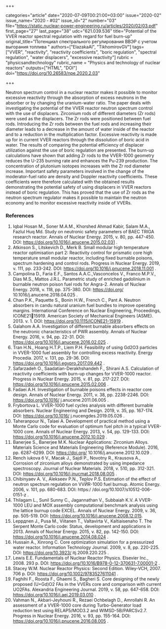 +++

categories="article"
date="2020-07-09T00:21:00+03:00"
issue="2020-02"
issue_name="2020 - #02"
issue_id="2"
number="03"
file="https://static.nuclear-power-engineering.ru/articles/2020/02/03.pdf"
first_page="27"
last_page="38"
udc="621.039.536"
title="Potential of the VVER reactor spectral regulation with regard for fuel burn-up"
original_title="Потенциал спектрального регулирования ВВЭР с учетом выгорания топлива "
authors=["ElazakaAI", "TikhomirovGV"]
tags=["VVER", "reactivity", "reactivity coefficients", "boric regulation", "spectral regulation", "water displacers", "excessive reactivity"]
rubric = "physicsandtechnology"
rubric_name = "Physics and technology of nuclear reactors"
outputs=["HTML", "DOI"]
doi="https://doi.org/10.26583/npe.2020.2.03"

+++

Neutron spectrum control in a nuclear reactor makes it possible to monitor excessive reactivity through the absorption of excess neutrons in the absorber or by changing the uranium-water ratio. The paper deals with investigating the potential of the VVER reactor neutron spectrum control with the use of displacers. Zirconium rods of different diameters (Zr rods) were used as the displacers. The Zr rods were positioned between fuel rods. Introducing the Zr rods between the fuel rods and increasing their diameter leads to a decrease in the amount of water inside of the reactor and to a reduction in the multiplication factor. Excessive reactivity is made up for in current VVER reactors through the dissolution of boric acid in water. The results of comparing the potential efficiency of displacer utilization against the use of boric regulation are presented. The burn-up calculations have shown that adding Zr rods to the VVER-1000 geometry reduces the U-235 burning rate and enhances the Pu-239 production. The concentration of plutonium isotopes increases with the Zr rod diameter increase. Important safety parameters involved in the change of the moderator-fuel ratio are density and Doppler reactivity coefficients. These coefficients were therefore calculated with the obtained results demonstrating the potential safety of using displacers in VVER reactors instead of boric regulation. This has proved that the use of Zr rods as the neutron spectrum regulator makes it possible to maintain the neutron economy and to monitor excessive reactivity inside of VVERs.

### References

1. Iqbal Hosan M., Soner M.A.M., Khorshed Ahmad Kabir, Salam M.A., Fazlul Huq Md. Study on neutronic safety parameters of BAEC TRIGA research reactor. Annals of Nuclear Energy. 2015, v. 80, pp. 447-450. DOI: https://doi.org/10.1016/j.anucene.2015.02.031 . 
2. Atkinson S., Litskevich D., Merk B. Small modular high temperature reactor optimisation part 2: Reactivity control for prismatic core high temperature small modular reactor, including fixed burnable poisons, spectrum hardening and control rods. Progress in Nuclear Energy. 2019, v. 111, pp. 233-242. DOI: https://doi.org/10.1016/j.pnucene.2018.11.001 . 
3. Campolina D., Faria E.F., Santos A.A.C.,Vasconcelos V., Franco M.P.V., Dias M.S., Mattos J.R.L. Parametric study of enriched gadolinium in burnable neutron poison fuel rods for Angra-2. Annals of Nuclear Energy. 2018, v. 118, pp. 375-380. DOI: https://doi.org/ 10.1016/j.anucene.2018.04.025 . 
4. Chan P.K., Paquette S., Bonin H.W., French C., Pant A. Neutron absorbers in candu natural uranium fuel bundles to improve operating margins. International Conference on Nuclear Engineering, Proceedings, ICONE2115919. American Society of Mechanical Engineers (ASME). 2013. v. 1. DOI: https://doi.org/10.1115/ICONE21-15919 . 
5. Galahom A.A. Investigation of different burnable absorbers effects on the neutronic characteristics of PWR assembly. Annals of Nuclear Energy. 2016, v. 94, pp. 22-31. DOI: https://doi.org/10.1016/j.anucene.2016.02.025 . 
6. Tran H.N., Hoang H.T.P., Liem P.H. Feasibility of using Gd2O3 particles in VVER-1000 fuel assembly for controlling excess reactivity. Energy Procedia. 2017, v. 131, pp. 29-36. DOI: https://doi.org/10.1016/j.egypro.2017.09.442 . 
7. Safarzadeh O., Saadatian-Derakhshandeh F., Shirani A.S. Calculation of reactivity coefficients with burn-up changes for VVER-1000 reactor. Progress in Nuclear Energy. 2015, v. 81, pp. 217-227. DOI: https://doi.org/10.1016/j.pnucene.2015.02.006 . 
8. Fadaei A.H. Investigation of burnable poisons effects in reactor core design. Annals of Nuclear Energy. 2011, v. 38, pp. 2238-2246. DOI: https://doi.org/10.1016/ j.anucene.2011.06.005 . 
9. Frybortova L. VVER-1000 fuel cycles analysis with different burnable absorbers. Nuclear Engineering and Design. 2019, v. 35, pp. 167-174. DOI: https://doi.org/10.1016/ j.nucengdes.2019.05.026 . 
10. Taheranpour N., Talaei A. Development of practical method using a Monte Carlo code for evaluation of optimum fuel pitch in a typical VVER-1000 core. Annals of Nuclear Energy. 2013, v. 54, pp. 129-133. DOI: https://doi.org/10.1016/j.anucene.2012.10.029 . 
11. Banerjee S., Banerjee M.K. Nuclear Applications: Zirconium Alloys. Materials Science and Materials Engineering (Reference Module). 2016, pp. 6287-6299. DOI: https://doi.org/ 10.1016/j.anucene.2012.10.029 . 
12. Rench iukova б V., Macak J., Sajdl P., Novotny R., Krausova A., Corrosion of zirconium alloys demonstrated by using impedance spectroscopy. Journal of Nuclear Materials. 2018, v. 510, pp. 312-321. DOI: https://doi.org/10.1016/j.jnucmat.2018.08.005 . 
13. Chibinyaev A. V., Alekseev P.N., Teplov P.S. Estimation of the effect of neutron spectrum regulation on VVЙR-1000 fuel burnup. Atomic Energy. 2006, v. 101, pp. 680-683. DOI: https:/ /doi.org/10.1007/s10512-006-0151-z . 
14. Thilagam L., Sunil Sunny C., Jagannathan V., Subbaiah K.V. A VVER-1000 LEU and MOX assembly computational benchmark analysis using the lattice burnup code EXCEL. Annals of Nuclear Energy. 2009, v. 36, pp. 505-519. DOI: https://doi.org/10.1016/j.anucene.2008.12.015. 
15. Leppдnen J., Pusa M., Viitanen T., Valtavirta V., Kaltiaisenaho T. The Serpent Monte Carlo code: Status, development and applications in 2013. Annals of Nuclear Energy. 2015, v. 82, pp. 142-150. DOI: https://doi.org/10.1016/j.anucene.2014.08.024 . 
16. Hussain A., Xinrong C. Core optimization simulation for a pressurized water reactor. Information Technology Journal. 2009, v. 8, pp. 220-225. DOI: https://doi.org/10.3923/ itj.2009.220.225 . 
17. Lewis E.E. Fundamentals of Nuclear Reactor Physics. Elsevier Inc., 2008. 293 p. DOI: https://doi.org/10.1016/B978-0-12-370631-7.00001-2 . 
18. Stacey W.M. Nuclear Reactor Physics: Second Edition. Wiley-VCH, 2007. 706 p. DOI: https://doi.org/10.1002/9783527611041 . 
19. Faghihi F., Roosta F., Ghaemi S., Bagheri S. Core designing of the newly proposed (U+Gd)O2 FAs in the VVERs core and comparison with current UO2FAs. Alexandria Engineering Journal. 2019, v. 58, pp. 647-658. DOI: https://doi.org/10.1016/j.aej.2019.03.010 . 
20. Vahman N., Akbari-Jeyhouni R., Rezaei Ochbelagh D., Amrollahi R. An assessment of a VVER-1000 core during Turbo-Generator load reduction test using RELAP5/MOD3.2 and WIMSD-5B/PARCSv2.7. Progress in Nuclear Energy. 2016, v. 93, pp. 155-164. DOI: https://doi.org/10.1016/j.pnucene.2016.08.005 . 